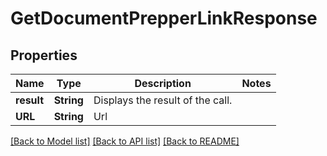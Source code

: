 # GetDocumentPrepperLinkResponse

## Properties
Name | Type | Description | Notes
------------ | ------------- | ------------- | -------------
**result** | **String** | Displays the result of the call. | 
**URL** | **String** | Url | 

[[Back to Model list]](../README.md#documentation-for-models) [[Back to API list]](../README.md#documentation-for-api-endpoints) [[Back to README]](../README.md)


